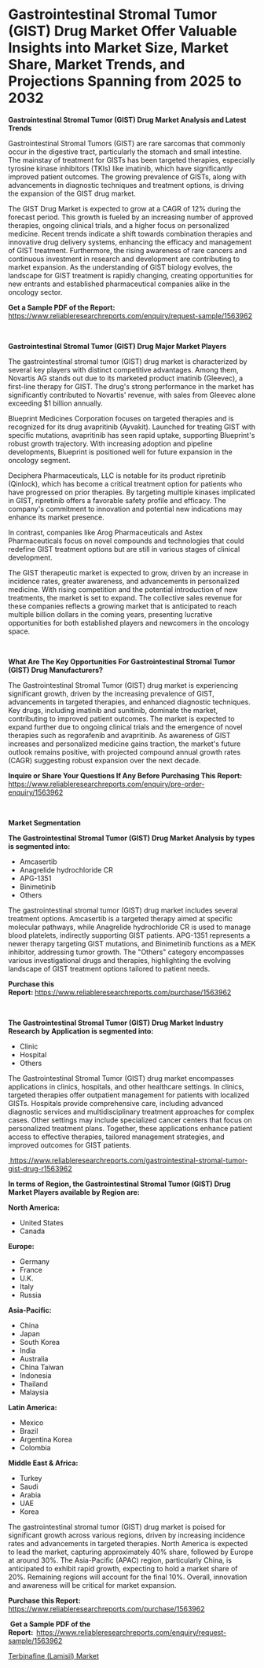 <p><h1>Gastrointestinal Stromal Tumor (GIST) Drug Market Offer Valuable Insights into Market Size, Market Share, Market Trends, and Projections Spanning from 2025 to 2032</h1></p><p><strong>Gastrointestinal Stromal Tumor (GIST) Drug Market Analysis and Latest Trends</strong></p>
<p><p>Gastrointestinal Stromal Tumors (GIST) are rare sarcomas that commonly occur in the digestive tract, particularly the stomach and small intestine. The mainstay of treatment for GISTs has been targeted therapies, especially tyrosine kinase inhibitors (TKIs) like imatinib, which have significantly improved patient outcomes. The growing prevalence of GISTs, along with advancements in diagnostic techniques and treatment options, is driving the expansion of the GIST drug market.</p><p>The GIST Drug Market is expected to grow at a CAGR of 12% during the forecast period. This growth is fueled by an increasing number of approved therapies, ongoing clinical trials, and a higher focus on personalized medicine. Recent trends indicate a shift towards combination therapies and innovative drug delivery systems, enhancing the efficacy and management of GIST treatment. Furthermore, the rising awareness of rare cancers and continuous investment in research and development are contributing to market expansion. As the understanding of GIST biology evolves, the landscape for GIST treatment is rapidly changing, creating opportunities for new entrants and established pharmaceutical companies alike in the oncology sector.</p></p>
<p><strong>Get a Sample PDF of the Report:&nbsp;</strong> <a href="https://www.reliableresearchreports.com/enquiry/request-sample/1563962?utm_campaign=2253&utm_medium=2&utm_source=Github&utm_content=ia&utm_term=09032025&utm_id=gastrointestinal-stromal-tumor-gist-drug">https://www.reliableresearchreports.com/enquiry/request-sample/1563962</a></p>
<p>&nbsp;</p>
<p><strong>Gastrointestinal Stromal Tumor (GIST) Drug Major Market Players</strong></p>
<p><p>The gastrointestinal stromal tumor (GIST) drug market is characterized by several key players with distinct competitive advantages. Among them, Novartis AG stands out due to its marketed product imatinib (Gleevec), a first-line therapy for GIST. The drug's strong performance in the market has significantly contributed to Novartis' revenue, with sales from Gleevec alone exceeding $1 billion annually.</p><p>Blueprint Medicines Corporation focuses on targeted therapies and is recognized for its drug avapritinib (Ayvakit). Launched for treating GIST with specific mutations, avapritinib has seen rapid uptake, supporting Blueprint's robust growth trajectory. With increasing adoption and pipeline developments, Blueprint is positioned well for future expansion in the oncology segment.</p><p>Deciphera Pharmaceuticals, LLC is notable for its product ripretinib (Qinlock), which has become a critical treatment option for patients who have progressed on prior therapies. By targeting multiple kinases implicated in GIST, ripretinib offers a favorable safety profile and efficacy. The company's commitment to innovation and potential new indications may enhance its market presence.</p><p>In contrast, companies like Arog Pharmaceuticals and Astex Pharmaceuticals focus on novel compounds and technologies that could redefine GIST treatment options but are still in various stages of clinical development.</p><p>The GIST therapeutic market is expected to grow, driven by an increase in incidence rates, greater awareness, and advancements in personalized medicine. With rising competition and the potential introduction of new treatments, the market is set to expand. The collective sales revenue for these companies reflects a growing market that is anticipated to reach multiple billion dollars in the coming years, presenting lucrative opportunities for both established players and newcomers in the oncology space.</p></p>
<p>&nbsp;</p>
<p><strong>What Are The Key Opportunities For Gastrointestinal Stromal Tumor (GIST) Drug Manufacturers?</strong></p>
<p><p>The Gastrointestinal Stromal Tumor (GIST) drug market is experiencing significant growth, driven by the increasing prevalence of GIST, advancements in targeted therapies, and enhanced diagnostic techniques. Key drugs, including imatinib and sunitinib, dominate the market, contributing to improved patient outcomes. The market is expected to expand further due to ongoing clinical trials and the emergence of novel therapies such as regorafenib and avapritinib. As awareness of GIST increases and personalized medicine gains traction, the market's future outlook remains positive, with projected compound annual growth rates (CAGR) suggesting robust expansion over the next decade.</p></p>
<p><strong>Inquire or Share Your Questions If Any Before Purchasing This Report:</strong> <a href="https://www.reliableresearchreports.com/enquiry/pre-order-enquiry/1563962?utm_campaign=2253&utm_medium=2&utm_source=Github&utm_content=ia&utm_term=09032025&utm_id=gastrointestinal-stromal-tumor-gist-drug">https://www.reliableresearchreports.com/enquiry/pre-order-enquiry/1563962</a></p>
<p>&nbsp;</p>
<p><strong>Market Segmentation</strong></p>
<p><strong>The Gastrointestinal Stromal Tumor (GIST) Drug Market Analysis by types is segmented into:</strong></p>
<p><ul><li>Amcasertib</li><li>Anagrelide hydrochloride CR</li><li>APG-1351</li><li>Binimetinib</li><li>Others</li></ul></p>
<p><p>The gastrointestinal stromal tumor (GIST) drug market includes several treatment options. Amcasertib is a targeted therapy aimed at specific molecular pathways, while Anagrelide hydrochloride CR is used to manage blood platelets, indirectly supporting GIST patients. APG-1351 represents a newer therapy targeting GIST mutations, and Binimetinib functions as a MEK inhibitor, addressing tumor growth. The "Others" category encompasses various investigational drugs and therapies, highlighting the evolving landscape of GIST treatment options tailored to patient needs.</p></p>
<p><strong>Purchase this Report:&nbsp;</strong><a href="https://www.reliableresearchreports.com/purchase/1563962?utm_campaign=2253&utm_medium=2&utm_source=Github&utm_content=ia&utm_term=09032025&utm_id=gastrointestinal-stromal-tumor-gist-drug">https://www.reliableresearchreports.com/purchase/1563962</a></p>
<p>&nbsp;</p>
<p><strong>The Gastrointestinal Stromal Tumor (GIST) Drug Market Industry Research by Application is segmented into:</strong></p>
<p><ul><li>Clinic</li><li>Hospital</li><li>Others</li></ul></p>
<p><p>The Gastrointestinal Stromal Tumor (GIST) drug market encompasses applications in clinics, hospitals, and other healthcare settings. In clinics, targeted therapies offer outpatient management for patients with localized GISTs. Hospitals provide comprehensive care, including advanced diagnostic services and multidisciplinary treatment approaches for complex cases. Other settings may include specialized cancer centers that focus on personalized treatment plans. Together, these applications enhance patient access to effective therapies, tailored management strategies, and improved outcomes for GIST patients.</p></p>
<p><a href="https://www.reliableresearchreports.com/gastrointestinal-stromal-tumor-gist-drug-r1563962?utm_campaign=2253&utm_medium=2&utm_source=Github&utm_content=ia&utm_term=09032025&utm_id=gastrointestinal-stromal-tumor-gist-drug">&nbsp;https://www.reliableresearchreports.com/gastrointestinal-stromal-tumor-gist-drug-r1563962</a></p>
<p><strong>In terms of Region, the Gastrointestinal Stromal Tumor (GIST) Drug Market Players available by Region are:</strong></p>
<p>
    <p> <strong> North America: </strong>
        <ul>
            <li>United States</li>
            <li>Canada</li>
        </ul>
        </p> 
    <p> <strong> Europe: </strong>
        <ul>
            <li>Germany</li>
            <li>France</li>
            <li>U.K.</li>
            <li>Italy</li>
            <li>Russia</li>
        </ul>
        </p> 
    <p> <strong> Asia-Pacific: </strong>
        <ul>
            <li>China</li>
            <li>Japan</li>
            <li>South Korea</li>
            <li>India</li>
            <li>Australia</li>
            <li>China Taiwan</li>
            <li>Indonesia</li>
            <li>Thailand</li>
            <li>Malaysia</li>
        </ul>
        </p> 
    <p> <strong> Latin America: </strong>
        <ul>
            <li>Mexico</li>
            <li>Brazil</li>
            <li>Argentina Korea</li>
            <li>Colombia</li>
        </ul>
        </p> 
    <p> <strong> Middle East & Africa: </strong>
        <ul>
            <li>Turkey</li>
            <li>Saudi</li>
            <li>Arabia</li>
            <li>UAE</li>
            <li>Korea</li>
        </ul>
    </p>
    </p>
<p><p>The gastrointestinal stromal tumor (GIST) drug market is poised for significant growth across various regions, driven by increasing incidence rates and advancements in targeted therapies. North America is expected to lead the market, capturing approximately 40% share, followed by Europe at around 30%. The Asia-Pacific (APAC) region, particularly China, is anticipated to exhibit rapid growth, expecting to hold a market share of 20%. Remaining regions will account for the final 10%. Overall, innovation and awareness will be critical for market expansion.</p></p>
<p><strong>Purchase this Report: </strong><a href="https://www.reliableresearchreports.com/purchase/1563962?utm_campaign=2253&utm_medium=2&utm_source=Github&utm_content=ia&utm_term=09032025&utm_id=gastrointestinal-stromal-tumor-gist-drug">https://www.reliableresearchreports.com/purchase/1563962</a></p>
<p>&nbsp;<strong>Get a Sample PDF of the Report:&nbsp;&nbsp;</strong><a href="https://www.reliableresearchreports.com/enquiry/request-sample/1563962?utm_campaign=2253&utm_medium=2&utm_source=Github&utm_content=ia&utm_term=09032025&utm_id=gastrointestinal-stromal-tumor-gist-drug">https://www.reliableresearchreports.com/enquiry/request-sample/1563962</a></p>
<p><strong></strong></p>
<p><p><a href="https://github.com/benasjuettk3/Market-Research-Report-List-1/blob/main/terbinafine-lamisil-market.md?utm_campaign=2253&utm_medium=2&utm_source=Github&utm_content=ia&utm_term=09032025&utm_id=gastrointestinal-stromal-tumor-gist-drug">Terbinafine (Lamisil) Market</a></p></p>